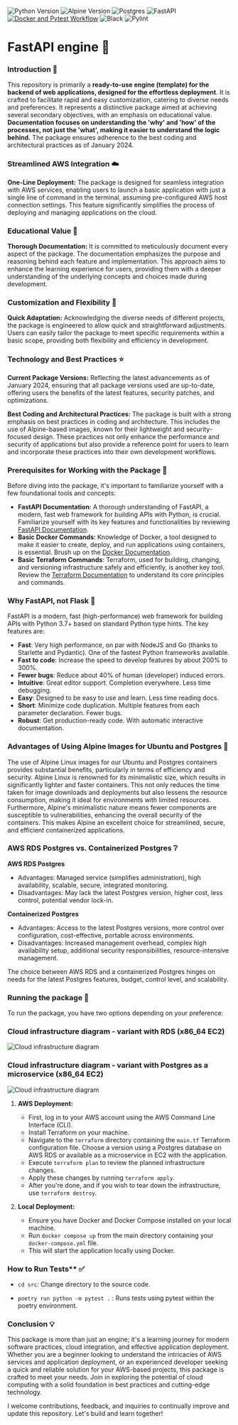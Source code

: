 ![Python Version](https://img.shields.io/badge/Python-3.12-blue.svg)
![Alpine Version](https://img.shields.io/badge/Alpine-3.14-green.svg)
![Postgres](https://img.shields.io/badge/Postgres-16.1--alpine3.19-red.svg)
![FastAPI](https://img.shields.io/badge/FastAPI-0.108.0-009688.svg)
[![Docker and Pytest Workflow](https://github.com/ozieblo-michal/fastAPI-templates/actions/workflows/docker_and_pytest.yml/badge.svg)](https://github.com/ozieblo-michal/fastAPI-templates/actions/workflows/docker_and_pytest.yml)
![Black](https://img.shields.io/badge/code%20style-black-000000.svg)
![Pylint](https://img.shields.io/badge/linter-pylint-blue.svg)


# FastAPI engine :rocket:

### Introduction :wave:

This repository is primarily a **ready-to-use engine (template) for the backend of web applications, designed for the effortless deployment**. It is crafted to facilitate rapid and easy customization, catering to diverse needs and preferences. It represents a distinctive package aimed at achieving several secondary objectives, with an emphasis on educational value. **Documentation focuses on understanding the 'why' and 'how' of the processes, not just the 'what', making it easier to understand the logic behind.** The package ensures adherence to the best coding and architectural practices as of January 2024.

### Streamlined AWS Integration :cloud:

**One-Line Deployment:** The package is designed for seamless integration with AWS services, enabling users to launch a basic application with just a single line of command in the terminal, assuming pre-configured AWS host connection settings. This feature significantly simplifies the process of deploying and managing applications on the cloud.

### Educational Value :school:

**Thorough Documentation:** It is committed to meticulously document every aspect of the package. The documentation emphasizes the purpose and reasoning behind each feature and implementation. This approach aims to enhance the learning experience for users, providing them with a deeper understanding of the underlying concepts and choices made during development.

### Customization and Flexibility :wrench:

**Quick Adaptation:** Acknowledging the diverse needs of different projects, the package is engineered to allow quick and straightforward adjustments. Users can easily tailor the package to meet specific requirements within a basic scope, providing both flexibility and efficiency in development.

### Technology and Best Practices :star:

**Current Package Versions:** Reflecting the latest advancements as of January 2024, ensuring that all package versions used are up-to-date, offering users the benefits of the latest features, security patches, and optimizations.

**Best Coding and Architectural Practices:** The package is built with a strong emphasis on best practices in coding and architecture. This includes the use of Alpine-based images, known for their lightweight and security-focused design. These practices not only enhance the performance and security of applications but also provide a reference point for users to learn and incorporate these practices into their own development workflows.

### Prerequisites for Working with the Package :school:

Before diving into the package, it's important to familiarize yourself with a few foundational tools and concepts:

- **FastAPI Documentation**: A thorough understanding of FastAPI, a modern, fast web framework for building APIs with Python, is crucial. Familiarize yourself with its key features and functionalities by reviewing [FastAPI Documentation](https://fastapi.tiangolo.com/).
- **Basic Docker Commands**: Knowledge of Docker, a tool designed to make it easier to create, deploy, and run applications using containers, is essential. Brush up on the [Docker Documentation](https://docs.docker.com/get-started/overview/).
- **Basic Terraform Commands**: Terraform, used for building, changing, and versioning infrastructure safely and efficiently, is another key tool. Review the [Terraform Documentation](https://www.terraform.io/docs/index.html) to understand its core principles and commands.

### Why FastAPI, not Flask :muscle:
FastAPI is a modern, fast (high-performance) web framework for building APIs with Python 3.7+ based on standard Python type hints. The key features are:

- **Fast**: Very high performance, on par with NodeJS and Go (thanks to Starlette and Pydantic). One of the fastest Python frameworks available.
- **Fast to code**: Increase the speed to develop features by about 200% to 300%. 
- **Fewer bugs**: Reduce about 40% of human (developer) induced errors.
- **Intuitive**: Great editor support. Completion everywhere. Less time debugging.
- **Easy**: Designed to be easy to use and learn. Less time reading docs.
- **Short**: Minimize code duplication. Multiple features from each parameter declaration. Fewer bugs.
- **Robust**: Get production-ready code. With automatic interactive documentation.

### Advantages of Using Alpine Images for Ubuntu and Postgres :mount_fuji:
The use of Alpine Linux images for our Ubuntu and Postgres containers provides substantial benefits, particularly in terms of efficiency and security. Alpine Linux is renowned for its minimalistic size, which results in significantly lighter and faster containers. This not only reduces the time taken for image downloads and deployments but also lessens the resource consumption, making it ideal for environments with limited resources. Furthermore, Alpine's minimalistic nature means fewer components are susceptible to vulnerabilities, enhancing the overall security of the containers. This makes Alpine an excellent choice for streamlined, secure, and efficient containerized applications.

### AWS RDS Postgres vs. Containerized Postgres :grey_question:

**AWS RDS Postgres**
- Advantages: Managed service (simplifies administration), high availability, scalable, secure, integrated monitoring.
- Disadvantages: May lack the latest Postgres version, higher cost, less control, potential vendor lock-in.

**Containerized Postgres**
- Advantages: Access to the latest Postgres versions, more control over configuration, cost-effective, portable across environments.
- Disadvantages: Increased management overhead, complex high availability setup, additional security responsibilities, resource-intensive management.

The choice between AWS RDS and a containerized Postgres hinges on needs for the latest Postgres features, budget, control level, and scalability.

### Running the package :runner:

To run the package, you have two options depending on your preference:

### Cloud infrastructure diagram - variant with RDS (x86_64 EC2)
![Cloud infrastructure diagram](/img/RDSschema.png "Cloud infrastructure diagram - variant with RDS")

### Cloud infrastructure diagram - variant with Postgres as a microservice (x86_64 EC2)
![Cloud infrastructure diagram](img/dbmicroserviceschema.png "Cloud infrastructure diagram - variant with Postgres as a microservice")

1. **AWS Deployment:** 
   - First, log in to your AWS account using the AWS Command Line Interface (CLI).
   - Install Terraform on your machine.
   - Navigate to the `terraform` directory containing the `main.tf` Terraform configuration file. Choose a version using a Postgres database on AWS RDS or available as a microservice in EC2 with the application.
   - Execute `terraform plan` to review the planned infrastructure changes.
   - Apply these changes by running `terraform apply`.
   - After you're done, and if you wish to tear down the infrastructure, use `terraform destroy`.

2. **Local Deployment:**
   - Ensure you have Docker and Docker Compose installed on your local machine.
   - Run `docker compose up` from the main directory containing your `docker-compose.yml` file. 
   - This will start the application locally using Docker.

### How to Run Tests** :white_check_mark:

- `cd src`: Change directory to the source code.

- `poetry run python -m pytest .` : Runs tests using pytest within the poetry environment.

### Conclusion :bulb:

This package is more than just an engine; it's a learning journey for modern software practices, cloud integration, and effective application deployment. Whether you are a beginner looking to understand the intricacies of AWS services and application deployment, or an experienced developer seeking a quick and reliable solution for your AWS-based projects, this package is crafted to meet your needs. Join in exploring the potential of cloud computing with a solid foundation in best practices and cutting-edge technology.

I welcome contributions, feedback, and inquiries to continually improve and update this repository. Let's build and learn together!
